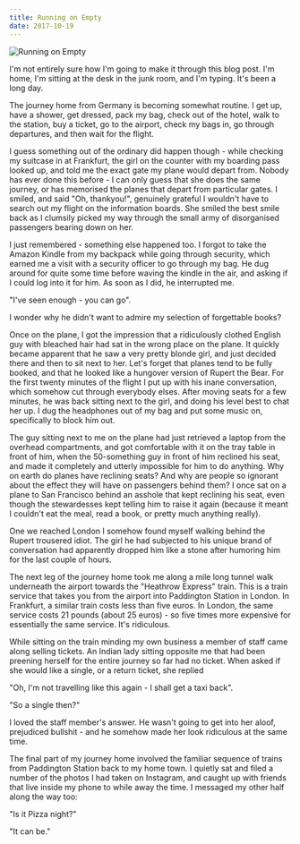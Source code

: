 ```yaml
---
title: Running on Empty
date: 2017-10-19
---
```


![Running on Empty](https://source.unsplash.com/X6cChncECA8/1600x900)

I'm not entirely sure how I'm going to make it through this blog post. I'm home, I'm sitting at the desk in the junk room, and I'm typing. It's been a long day.

The journey home from Germany is becoming somewhat routine. I get up, have a shower, get dressed, pack my bag, check out of the hotel, walk to the station, buy a ticket, go to the airport, check my bags in, go through departures, and then wait for the flight.

I guess something out of the ordinary did happen though - while checking my suitcase in at Frankfurt, the girl on the counter with my boarding pass looked up, and told me the exact gate my plane would depart from. Nobody has ever done this before - I can only guess that she does the same journey, or has memorised the planes that depart from particular gates. I smiled, and said "Oh, thankyou!", genuinely grateful I wouldn't have to search out my flight on the information boards. She smiled the best smile back as I clumsily picked my way through the small army of disorganised passengers bearing down on her.

I just remembered - something else happened too. I forgot to take the Amazon Kindle from my backpack while going through security, which earned me a visit with a security officer to go through my bag. He dug around for quite some time before waving the kindle in the air, and asking if I could log into it for him. As soon as I did, he interrupted me.

"I've seen enough - you can go".

I wonder why he didn't want to admire my selection of forgettable books?

Once on the plane, I got the impression that a ridiculously clothed English guy with bleached hair had sat in the wrong place on the plane. It quickly became apparent that he saw a very pretty blonde girl, and just decided there and then to sit next to her. Let's forget that planes tend to be fully booked, and that he looked like a hungover version of Rupert the Bear. For the first twenty minutes of the flight I put up with his inane conversation, which somehow cut through everybody elses. After moving seats for a few minutes, he was back sitting next to the girl, and doing his level best to chat her up. I dug the headphones out of my bag and put some music on, specifically to block him out.

The guy sitting next to me on the plane had just retrieved a laptop from the overhead compartments, and got comfortable with it on the tray table in front of him, when the 50-something guy in front of him reclined his seat, and made it completely and utterly impossible for him to do anything. Why on earth do planes have reclining seats? And why are people so ignorant about the effect they will have on passengers behind them? I once sat on a plane to San Francisco behind an asshole that kept reclining his seat, even though the stewardesses kept telling him to raise it again (because it meant I couldn't eat the meal, read a book, or pretty much anything really).

One we reached London I somehow found myself walking behind the Rupert trousered idiot. The girl he had subjected to his unique brand of conversation had apparently dropped him like a stone after humoring him for the last couple of hours.

The next leg of the journey home took me along a mile long tunnel walk underneath the airport towards the "Heathrow Express" train. This is a train service that takes you from the airport into Paddington Station in London. In Frankfurt, a similar train costs less than five euros. In London, the same service costs 21 pounds (about 25 euros) - so five times more expensive for essentially the same service. It's ridiculous.

While sitting on the train minding my own business a member of staff came along selling tickets. An Indian lady sitting opposite me that had been preening herself for the entire journey so far had no ticket. When asked if she would like a single, or a return ticket, she replied

"Oh, I'm not travelling like this again - I shall get a taxi back".

"So a single then?"

I loved the staff member's answer. He wasn't going to get into her aloof, prejudiced bullshit - and he somehow made her look ridiculous at the same time.

The final part of my journey home involved the familiar sequence of trains from Paddington Station back to my home town. I quietly sat and filed a number of the photos I had taken on Instagram, and caught up with friends that live inside my phone to while away the time. I messaged my other half along the way too:

"Is it Pizza night?"

"It can be."